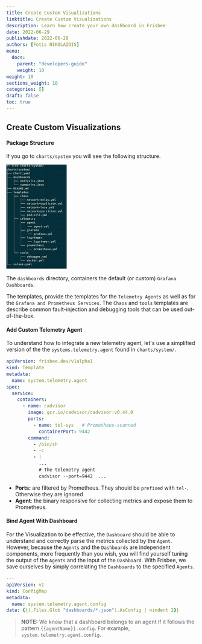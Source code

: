 ```yaml
---
title: Create Custom Visualizations
linktitle: Create Custom Visualizations
description: Learn how create your own dashboard in Frisbee
date: 2022-06-29
publishdate: 2022-06-29
authors: [Fotis NIKOLAIDIS]
menu:
  docs:
    parent: "developers-guide"
    weight: 10
weight: 10
sections_weight: 10
categories: []
draft: false
toc: true
---
```




## Create Custom Visualizations



#### Package Structure

If you go to `charts/system` you will see the following structure.

<img src="index.assets/tree.png" alt="tree" style="zoom:50%;" />



The `dashboards` directory,  containers the default (or custom) `Grafana Dashboards`.

The templates, provide the templates for the `Telemetry Agents` as well as for the  `Grafana and Prometheus Services`. The `Chaos` and `tools` templates are describe common fault-injection and debugging tools that can be used out-of-the-box.



#### Add Custom Telemetry Agent

To understand how to integrate a new telemetry agent, let's use a simplified version of the the `systems.telemetry.agent` found in `charts/system/`.



```yaml
apiVersion: frisbee.dev/v1alpha1
kind: Template
metadata:
  name: system.telemetry.agent
spec:
  service:
    containers:
      - name: cadvisor
        image: gcr.io/cadvisor/cadvisor:v0.44.0
        ports:
          - name: tel-sys	# Prometheus-scanned
            containerPort: 9442
        command:
          - /bin/sh 
          - -c 
          - |  
			...
			# The telemetry agent
            cadvisor --port=9442  ... 
```



* **Ports:** are filtered by Prometheus.  They should be `prefixed` with `tel-`. Otherwise they are ignored
* **Agent**: the binary responsive for collecting metrics and expose them to Prometheus.



#### Bind Agent With Dashboard



For the Visualization to be effective, the `Dashboard` should be able to understand and correctly parse the metrics collected by the `Agent`. However, because the `Agents` and the `Dashboards` are independent components, more frequently than you wish, you will find yourself tuning the output of the `Agents` and the input of the `Dashboard`. With Frisbee, we save ourselves by simply correlating the `Dashboards` to the specified `Agents`.

```yaml
---
apiVersion: v1
kind: ConfigMap
metadata:
  name: system.telemetry.agent.config
data: {{(.Files.Glob "dashboards/*.json").AsConfig | nindent 2}}
```



> **NOTE:** We know that a dashboard belongs to an agent if it follows the pattern `{{agentName}}.config`. For example, `system.telemetry.agent.config`.

